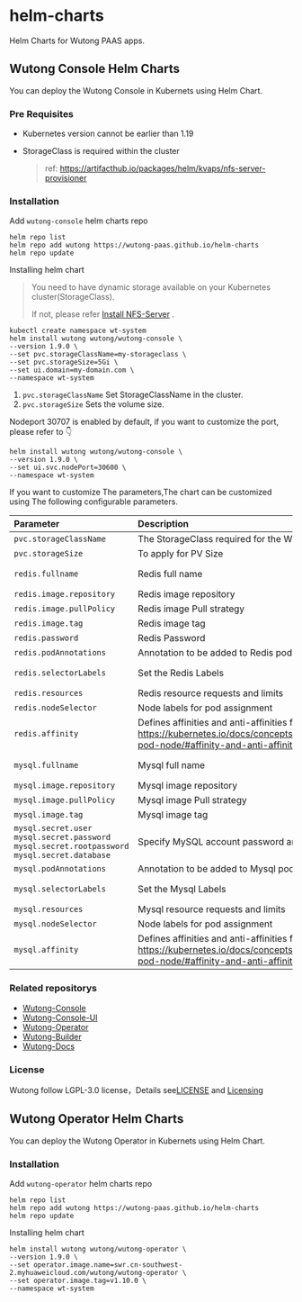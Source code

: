 # helm-charts

Helm Charts for Wutong PAAS apps.

## Wutong Console Helm Charts

You can deploy the Wutong Console in Kubernets using Helm Chart.

### Pre Requisites

* Kubernetes version cannot be earlier than 1.19

* StorageClass is required within the cluster

  > ref: <https://artifacthub.io/packages/helm/kvaps/nfs-server-provisioner>

### Installation

Add `wutong-console` helm charts repo

```shell
helm repo list
helm repo add wutong https://wutong-paas.github.io/helm-charts
helm repo update
```

Installing helm chart

> You need to have dynamic storage available on your Kubernetes cluster(StorageClass).
>
> If not, please refer [Install NFS-Server](https://artifacthub.io/packages/helm/kvaps/nfs-server-provisioner) .

```shell
kubectl create namespace wt-system
helm install wutong wutong/wutong-console \
--version 1.9.0 \
--set pvc.storageClassName=my-storageclass \
--set pvc.storageSize=5Gi \
--set ui.domain=my-domain.com \
--namespace wt-system
```

1. `pvc.storageClassName` Set StorageClassName in the cluster.
2. `pvc.storageSize`  Sets the volume size.

Nodeport 30707 is enabled by default, if you want to customize the port, please refer to :point_down:

```shell
helm install wutong wutong/wutong-console \
--version 1.9.0 \
--set ui.svc.nodePort=30600 \
--namespace wt-system
```

If you want to customize The parameters,The chart can be customized using The following configurable parameters.

| Parameter                                                                                       | Description                                                                                                                                                              | Default       |
| :---------------------------------------------------------------------------------------------- | :----------------------------------------------------------------------------------------------------------------------------------------------------------------------- | :------------ |
| `pvc.storageClassName`                                                                          | The StorageClass required for the Wutong component                                                                                                                       | ""            |
| `pvc.storageSize`                                                                               | To apply for PV Size                                                                                                                                                     | 5Gi           |
| `redis.fullname`                                                                                | Redis full name                                                                                                                                                          | wutong-redis  |
| `redis.image.repository`                                                                        | Redis image repository                                                                                                                                                   | redis         |
| `redis.image.pullPolicy`                                                                        | Redis image Pull strategy                                                                                                                                                | IfNotPresent  |
| `redis.image.tag`                                                                               | Redis image tag                                                                                                                                                          | 4.0.12        |
| `redis.password`                                                                                | Redis Password                                                                                                                                                           | 123456        |
| `redis.podAnnotations`                                                                          | Annotation to be added to Redis pods                                                                                                                                     | {}            |
| `redis.selectorLabels`                                                                          | Set the Redis Labels                                                                                                                                                     | wutong: redis |
| `redis.resources`                                                                               | Redis resource requests and limits                                                                                                                                       | {}            |
| `redis.nodeSelector`                                                                            | Node labels for pod assignment                                                                                                                                           | {}            |
| `redis.affinity`                                                                                | Defines affinities and anti-affinities for pods as defined in: <https://kubernetes.io/docs/concepts/configuration/assign-pod-node/#affinity-and-anti-affinity> preferences | {}            |
| `mysql.fullname`                                                                                | Mysql full name                                                                                                                                                          | wutong-mysql  |
| `mysql.image.repository`                                                                        | Mysql image repository                                                                                                                                                   | mysql         |
| `mysql.image.pullPolicy`                                                                        | Mysql image Pull strategy                                                                                                                                                | IfNotPresent  |
| `mysql.image.tag`                                                                               | Mysql image tag                                                                                                                                                          | 5.7.23        |
| `mysql.secret.user` `mysql.secret.password` `mysql.secret.rootpassword` `mysql.secret.database` | Specify  MySQL account password and database                                                                                                                             |               |
| `mysql.podAnnotations`                                                                          | Annotation to be added to Mysql pods                                                                                                                                     | {}            |
| `mysql.selectorLabels`                                                                          | Set the Mysql Labels                                                                                                                                                     | wutong: mysql |
| `mysql.resources`                                                                               | Mysql resource requests and limits                                                                                                                                       | {}            |
| `mysql.nodeSelector`                                                                            | Node labels for pod assignment                                                                                                                                           | {}            |
| `mysql.affinity`                                                                                | Defines affinities and anti-affinities for pods as defined in: <https://kubernetes.io/docs/concepts/configuration/assign-pod-node/#affinity-and-anti-affinity> preferences | {}            |

### Related repositorys

* [Wutong-Console](https://github.com/wutong-paas/wutong-console)
* [Wutong-Console-UI](https://github.com/wutong-paas/wutong-ui)
* [Wutong-Operator](https://github.com/wutong-paas/wutong-operator)
* [Wutong-Builder](https://github.com/wutong-paas/builder)
* [Wutong-Docs](https://github.com/wutong-paas/wutong-docs)

### License

Wutong follow LGPL-3.0 license，Details see[LICENSE](https://github.com/wutong-paas/wutong/blob/master/LICENSE) and [Licensing](https://github.com/wutong-paas/wutong/blob/master/Licensing.md)

## Wutong Operator Helm Charts

You can deploy the Wutong Operator in Kubernets using Helm Chart.

### Installation

Add `wutong-operator` helm charts repo

```shell
helm repo list
helm repo add wutong https://wutong-paas.github.io/helm-charts
helm repo update
```

Installing helm chart

```shell
helm install wutong wutong/wutong-operator \
--version 1.9.0 \
--set operator.image.name=swr.cn-southwest-2.myhuaweicloud.com/wutong/wutong-operator \
--set operator.image.tag=v1.10.0 \
--namespace wt-system
```

